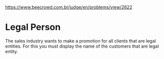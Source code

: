 https://www.beecrowd.com.br/judge/en/problems/view/2622

# Legal Person

The sales industry wants to make a promotion for all clients that are legal
entities. For this you must display the name of the customers that are legal
entity.
